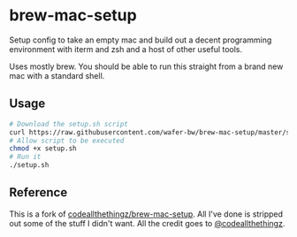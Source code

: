 # brew-mac-setup
Setup config to take an empty mac and build out a decent programming environment with iterm and zsh and a host of other useful tools.

Uses mostly brew. You should be able to run this straight from a brand new mac with a standard shell.

## Usage
```bash
# Download the setup.sh script
curl https://raw.githubusercontent.com/wafer-bw/brew-mac-setup/master/setup.sh -O
# Allow script to be executed
chmod +x setup.sh
# Run it
./setup.sh
```

## Reference
This is a fork of [codeallthethingz/brew-mac-setup](https://github.com/codeallthethingz/brew-mac-setup). All I've done is stripped out some of the stuff I didn't want. All the credit goes to [@codeallthethingz](https://github.com/codeallthethingz).
